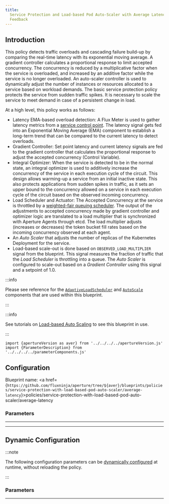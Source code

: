 ```yaml
---
title:
  Service Protection and Load-based Pod Auto-Scaler with Average Latency
  Feedback
---
```


## Introduction

This policy detects traffic overloads and cascading failure build-up by
comparing the real-time latency with its exponential moving average. A gradient
controller calculates a proportional response to limit accepted concurrency. The
concurrency is reduced by a multiplicative factor when the service is
overloaded, and increased by an additive factor while the service is no longer
overloaded. An auto-scaler controller is used to dynamically adjust the number
of instances or resources allocated to a service based on workload demands. The
basic service protection policy protects the service from sudden traffic spikes.
It is necessary to scale the service to meet demand in case of a persistent
change in load.

At a high level, this policy works as follows:

- Latency EMA-based overload detection: A Flux Meter is used to gather latency
  metrics from a [service control point](/concepts/flow-control/selector.md).
  The latency signal gets fed into an Exponential Moving Average (EMA) component
  to establish a long-term trend that can be compared to the current latency to
  detect overloads.
- Gradient Controller: Set point latency and current latency signals are fed to
  the gradient controller that calculates the proportional response to adjust
  the accepted concurrency (Control Variable).
- Integral Optimizer: When the service is detected to be in the normal state, an
  integral optimizer is used to additively increase the concurrency of the
  service in each execution cycle of the circuit. This design allows warming-up
  a service from an initial inactive state. This also protects applications from
  sudden spikes in traffic, as it sets an upper bound to the concurrency allowed
  on a service in each execution cycle of the circuit based on the observed
  incoming concurrency.
- Load Scheduler and Actuator: The Accepted Concurrency at the service is
  throttled by a
  [weighted-fair queuing scheduler](/concepts/flow-control/components/load-scheduler.md).
  The output of the adjustments to accepted concurrency made by gradient
  controller and optimizer logic are translated to a load multiplier that is
  synchronized with Aperture Agents through etcd. The load multiplier adjusts
  (increases or decreases) the token bucket fill rates based on the incoming
  concurrency observed at each agent.
- An _Auto Scaler_ that adjusts the number of replicas of the Kubernetes
  Deployment for the service.
- Load-based scale-out is done based on `OBSERVED_LOAD_MULTIPLIER` signal from
  the blueprint. This signal measures the fraction of traffic that the _Load
  Scheduler_ is throttling into a queue. The _Auto Scaler_ is configured to
  scale-out based on a _Gradient Controller_ using this signal and a setpoint of
  1.0.

:::info

Please see reference for the
[`AdaptiveLoadScheduler`](/reference/configuration/spec.md#adaptive-load-scheduler)
and [`AutoScale`](/reference/configuration/spec.md#auto-scale) components that
are used within this blueprint.

:::

:::info

See tutorials on
[Load-based Auto Scaling](/use-cases/auto-scale/load-based-auto-scaling/load-based-auto-scaling.md)
to see this blueprint in use.

:::

<!-- Configuration Marker -->

```mdx-code-block
import {apertureVersion as aver} from '../../../../apertureVersion.js'
import {ParameterDescription} from '../../../../parameterComponents.js'
```

## Configuration

<!-- vale off -->

Blueprint name: <a
href={`https://github.com/fluxninja/aperture/tree/${aver}/blueprints/policies/service-protection-with-load-based-pod-auto-scaler/average-latency`}>policies/service-protection-with-load-based-pod-auto-scaler/average-latency</a>

<!-- vale on -->

### Parameters

<!-- vale off -->

<a id="policy"></a>

<ParameterDescription
    name='policy'
    description='Configuration for the Service Protection policy.'
    type='Object (policies/service-protection/average-latency:param:policy)'
    reference='../../../blueprints/policies/service-protection/average-latency#policy'
    value='{"auto_scaling": {"dry_run": false, "periodic_decrease": {"period": "60s", "scale_in_percentage": 10}, "promql_scale_in_controllers": [], "promql_scale_out_controllers": [], "scaling_backend": {"kubernetes_replicas": {"kubernetes_object_selector": "__REQUIRED_FIELD__", "max_replicas": "__REQUIRED_FIELD__", "min_replicas": "__REQUIRED_FIELD__"}}, "scaling_parameters": {"scale_in_alerter": {"alert_name": "Auto-scaler is scaling in"}, "scale_in_cooldown": "40s", "scale_out_alerter": {"alert_name": "Auto-scaler is scaling out"}, "scale_out_cooldown": "30s"}}, "components": [], "evaluation_interval": "1s", "latency_baseliner": {"ema": {"correction_factor_on_max_envelope_violation": 0.95, "ema_window": "1500s", "warmup_window": "60s"}, "flux_meter": {"selectors": [{"control_point": "__REQUIRED_FIELD__", "service": "__REQUIRED_FIELD__"}]}, "latency_ema_limit_multiplier": 2, "latency_tolerance_multiplier": 1.1}, "policy_name": "__REQUIRED_FIELD__", "resources": {"flow_control": {"classifiers": []}}, "service_protection_core": {"adaptive_load_scheduler": {"alerter": {"alert_name": "Load Throttling Event"}, "gradient": {"max_gradient": 1, "min_gradient": 0.1, "slope": -1}, "load_multiplier_linear_increment": 0.0025, "load_scheduler": {"selectors": [{"control_point": "__REQUIRED_FIELD__", "service": "__REQUIRED_FIELD__"}]}, "max_load_multiplier": 2}, "dry_run": false, "overload_confirmations": []}}'
/>

<!-- vale on -->

---

<!-- vale off -->

<a id="dashboard"></a>

<ParameterDescription
    name='dashboard'
    description='Configuration for the Grafana dashboard accompanying this policy.'
    type='Object (policies/service-protection/average-latency:param:dashboard)'
    reference='../../../blueprints/policies/service-protection/average-latency#dashboard'
    value='{"datasource": {"filter_regex": "", "name": "$datasource"}, "extra_filters": {}, "refresh_interval": "15s", "time_from": "now-15m", "time_to": "now", "title": "Aperture Service Protection", "variant_name": "Average Latency"}'
/>

<!-- vale on -->

---

## Dynamic Configuration

:::note

The following configuration parameters can be
[dynamically configured](/reference/aperturectl/apply/dynamic-config/dynamic-config.md)
at runtime, without reloading the policy.

:::

### Parameters

<!-- vale off -->

<a id="dry-run"></a>

<ParameterDescription
    name='dry_run'
    description='Dynamic configuration for setting dry run mode at runtime without restarting this policy. In dry run mode the scheduler acts as pass through to all flow and does not queue flows. The Auto Scaler does not perform any scaling in dry mode. This mode is useful for observing the behavior of load scheduler and auto scaler without disrupting any real deployment or traffic.'
    type='Boolean'
    reference=''
    value='"__REQUIRED_FIELD__"'
/>

<!-- vale on -->

---
